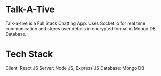 # Talk-A-Tive
Talk-a-tive is a Full Stack Chatting App. Uses Socket.io for real time communication and stores user details in encrypted format in Mongo DB Database.


# Tech Stack
Client: React JS
Server: Node JS, Express JS
Database: Mongo DB
